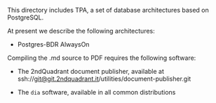 This directory includes TPA, a set of database architectures based on
PostgreSQL.

At present we describe the following architectures:

- Postgres-BDR AlwaysOn

Compiling the .md source to PDF requires the following software:

- The 2ndQuadrant document publisher, available at
  ssh://git@git.2ndquadrant.it/utilities/document-publisher.git

- The `dia` software, available in all common distributions
